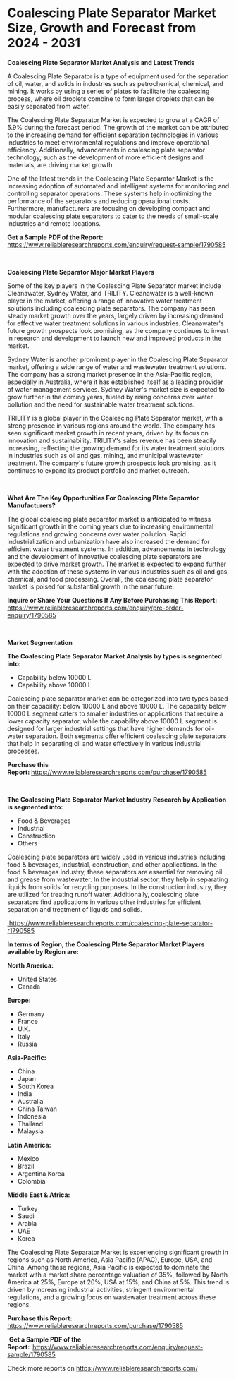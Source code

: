 <p><h1>Coalescing Plate Separator Market Size, Growth and Forecast from 2024 - 2031</h1></p><p><strong>Coalescing Plate Separator Market Analysis and Latest Trends</strong></p>
<p><p>A Coalescing Plate Separator is a type of equipment used for the separation of oil, water, and solids in industries such as petrochemical, chemical, and mining. It works by using a series of plates to facilitate the coalescing process, where oil droplets combine to form larger droplets that can be easily separated from water.</p><p>The Coalescing Plate Separator Market is expected to grow at a CAGR of 5.9% during the forecast period. The growth of the market can be attributed to the increasing demand for efficient separation technologies in various industries to meet environmental regulations and improve operational efficiency. Additionally, advancements in coalescing plate separator technology, such as the development of more efficient designs and materials, are driving market growth.</p><p>One of the latest trends in the Coalescing Plate Separator Market is the increasing adoption of automated and intelligent systems for monitoring and controlling separator operations. These systems help in optimizing the performance of the separators and reducing operational costs. Furthermore, manufacturers are focusing on developing compact and modular coalescing plate separators to cater to the needs of small-scale industries and remote locations.</p></p>
<p><strong>Get a Sample PDF of the Report:&nbsp;</strong> <a href="https://www.reliableresearchreports.com/enquiry/request-sample/1790585">https://www.reliableresearchreports.com/enquiry/request-sample/1790585</a></p>
<p>&nbsp;</p>
<p><strong>Coalescing Plate Separator Major Market Players</strong></p>
<p><p>Some of the key players in the Coalescing Plate Separator market include Cleanawater, Sydney Water, and TRILITY. Cleanawater is a well-known player in the market, offering a range of innovative water treatment solutions including coalescing plate separators. The company has seen steady market growth over the years, largely driven by increasing demand for effective water treatment solutions in various industries. Cleanawater's future growth prospects look promising, as the company continues to invest in research and development to launch new and improved products in the market.</p><p>Sydney Water is another prominent player in the Coalescing Plate Separator market, offering a wide range of water and wastewater treatment solutions. The company has a strong market presence in the Asia-Pacific region, especially in Australia, where it has established itself as a leading provider of water management services. Sydney Water's market size is expected to grow further in the coming years, fueled by rising concerns over water pollution and the need for sustainable water treatment solutions.</p><p>TRILITY is a global player in the Coalescing Plate Separator market, with a strong presence in various regions around the world. The company has seen significant market growth in recent years, driven by its focus on innovation and sustainability. TRILITY's sales revenue has been steadily increasing, reflecting the growing demand for its water treatment solutions in industries such as oil and gas, mining, and municipal wastewater treatment. The company's future growth prospects look promising, as it continues to expand its product portfolio and market outreach.</p></p>
<p>&nbsp;</p>
<p><strong>What Are The Key Opportunities For Coalescing Plate Separator Manufacturers?</strong></p>
<p><p>The global coalescing plate separator market is anticipated to witness significant growth in the coming years due to increasing environmental regulations and growing concerns over water pollution. Rapid industrialization and urbanization have also increased the demand for efficient water treatment systems. In addition, advancements in technology and the development of innovative coalescing plate separators are expected to drive market growth. The market is expected to expand further with the adoption of these systems in various industries such as oil and gas, chemical, and food processing. Overall, the coalescing plate separator market is poised for substantial growth in the near future.</p></p>
<p><strong>Inquire or Share Your Questions If Any Before Purchasing This Report:</strong> <a href="https://www.reliableresearchreports.com/enquiry/pre-order-enquiry/1790585">https://www.reliableresearchreports.com/enquiry/pre-order-enquiry/1790585</a></p>
<p>&nbsp;</p>
<p><strong>Market Segmentation</strong></p>
<p><strong>The Coalescing Plate Separator Market Analysis by types is segmented into:</strong></p>
<p><ul><li>Capability below 10000 L</li><li>Capability above 10000 L</li></ul></p>
<p><p>Coalescing plate separator market can be categorized into two types based on their capability: below 10000 L and above 10000 L. The capability below 10000 L segment caters to smaller industries or applications that require a lower capacity separator, while the capability above 10000 L segment is designed for larger industrial settings that have higher demands for oil-water separation. Both segments offer efficient coalescing plate separators that help in separating oil and water effectively in various industrial processes.</p></p>
<p><strong>Purchase this Report:&nbsp;</strong><a href="https://www.reliableresearchreports.com/purchase/1790585">https://www.reliableresearchreports.com/purchase/1790585</a></p>
<p>&nbsp;</p>
<p><strong>The Coalescing Plate Separator Market Industry Research by Application is segmented into:</strong></p>
<p><ul><li>Food & Beverages</li><li>Industrial</li><li>Construction</li><li>Others</li></ul></p>
<p><p>Coalescing plate separators are widely used in various industries including food & beverages, industrial, construction, and other applications. In the food & beverages industry, these separators are essential for removing oil and grease from wastewater. In the industrial sector, they help in separating liquids from solids for recycling purposes. In the construction industry, they are utilized for treating runoff water. Additionally, coalescing plate separators find applications in various other industries for efficient separation and treatment of liquids and solids.</p></p>
<p><a href="https://www.reliableresearchreports.com/coalescing-plate-separator-r1790585">&nbsp;https://www.reliableresearchreports.com/coalescing-plate-separator-r1790585</a></p>
<p><strong>In terms of Region, the Coalescing Plate Separator Market Players available by Region are:</strong></p>
<p>
    <p> <strong> North America: </strong>
        <ul>
            <li>United States</li>
            <li>Canada</li>
        </ul>
        </p> 
    <p> <strong> Europe: </strong>
        <ul>
            <li>Germany</li>
            <li>France</li>
            <li>U.K.</li>
            <li>Italy</li>
            <li>Russia</li>
        </ul>
        </p> 
    <p> <strong> Asia-Pacific: </strong>
        <ul>
            <li>China</li>
            <li>Japan</li>
            <li>South Korea</li>
            <li>India</li>
            <li>Australia</li>
            <li>China Taiwan</li>
            <li>Indonesia</li>
            <li>Thailand</li>
            <li>Malaysia</li>
        </ul>
        </p> 
    <p> <strong> Latin America: </strong>
        <ul>
            <li>Mexico</li>
            <li>Brazil</li>
            <li>Argentina Korea</li>
            <li>Colombia</li>
        </ul>
        </p> 
    <p> <strong> Middle East & Africa: </strong>
        <ul>
            <li>Turkey</li>
            <li>Saudi</li>
            <li>Arabia</li>
            <li>UAE</li>
            <li>Korea</li>
        </ul>
    </p>
    </p>
<p><p>The Coalescing Plate Separator Market is experiencing significant growth in regions such as North America, Asia Pacific (APAC), Europe, USA, and China. Among these regions, Asia Pacific is expected to dominate the market with a market share percentage valuation of 35%, followed by North America at 25%, Europe at 20%, USA at 15%, and China at 5%. This trend is driven by increasing industrial activities, stringent environmental regulations, and a growing focus on wastewater treatment across these regions.</p></p>
<p><strong>Purchase this Report: </strong><a href="https://www.reliableresearchreports.com/purchase/1790585">https://www.reliableresearchreports.com/purchase/1790585</a></p>
<p>&nbsp;<strong>Get a Sample PDF of the Report:&nbsp;&nbsp;</strong><a href="https://www.reliableresearchreports.com/enquiry/request-sample/1790585">https://www.reliableresearchreports.com/enquiry/request-sample/1790585</a></p>
<p><strong></strong></p>
<p>Check more reports on <a href="https://www.reliableresearchreports.com/">https://www.reliableresearchreports.com/</a></p>